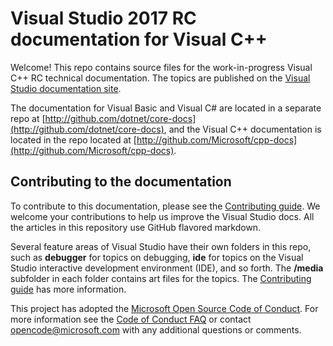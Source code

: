 # Visual Studio 2017 RC documentation for Visual C++

Welcome! This repo contains source files for the work-in-progress Visual C++ RC technical documentation. The topics are published on the [Visual Studio documentation site](https://docs.microsoft.com/cpp).

The documentation for Visual Basic and Visual C# are located in a separate repo at [http://github.com/dotnet/core-docs](http://github.com/dotnet/core-docs), and the Visual C++ documentation is located in the repo located at [http://github.com/Microsoft/cpp-docs](http://github.com/Microsoft/cpp-docs).

## Contributing to the documentation

To contribute to this documentation, please see the [Contributing guide](CONTRIBUTING.md).
We welcome your contributions to help us improve the Visual Studio docs. All the articles in this repository use GitHub flavored markdown.

Several feature areas of Visual Studio have their own folders in this repo, such as **debugger** for topics on debugging, **ide** for topics on the Visual Studio interactive development environment (IDE), and so forth. The **/media** subfolder in each folder contains art files for the topics. The [Contributing guide](CONTRIBUTING.md) has more information.

This project has adopted the [Microsoft Open Source Code of Conduct](https://opensource.microsoft.com/codeofconduct/). For more information see the [Code of Conduct FAQ](https://opensource.microsoft.com/codeofconduct/faq/) or contact [opencode@microsoft.com](mailto:opencode@microsoft.com) with any additional questions or comments.